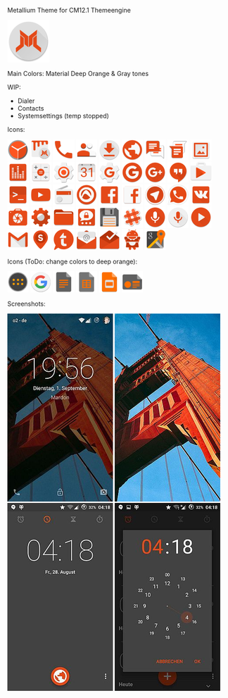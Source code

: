 Metallium Theme for CM12.1 Themeengine

![AppIcon](https://raw.githubusercontent.com/MardonHH/Metallium/master/preview/ic_launcher.png)


Main Colors:
Material Deep Orange & Gray tones

WIP:
- Dialer
- Contacts
- Systemsettings (temp stopped)

Icons:

![DeskClock](https://raw.githubusercontent.com/MardonHH/Metallium/master/preview/icons/clock.png)
![Themes](https://raw.githubusercontent.com/MardonHH/Metallium/master/preview/icons/themes.png)
![Dialer](https://raw.githubusercontent.com/MardonHH/Metallium/master/preview/icons/phone.png)
![Contacts](https://raw.githubusercontent.com/MardonHH/Metallium/master/preview/icons/contacts.png)
![Downloads](https://raw.githubusercontent.com/MardonHH/Metallium/master/preview/icons/downloads.png)
![Browser](https://raw.githubusercontent.com/MardonHH/Metallium/master/preview/icons/browser.png)
![SMS](https://raw.githubusercontent.com/MardonHH/Metallium/master/preview/icons/sms.png)
![GoogleMessenger](https://raw.githubusercontent.com/MardonHH/Metallium/master/preview/icons/google_messenger.png)
![Gallery](https://raw.githubusercontent.com/MardonHH/Metallium/master/preview/icons/gallery.png)
![AudioFX](https://raw.githubusercontent.com/MardonHH/Metallium/master/preview/icons/audiofx.png)
![Calculator](https://raw.githubusercontent.com/MardonHH/Metallium/master/preview/icons/calculator.png)
![Settings](https://raw.githubusercontent.com/MardonHH/Metallium/master/preview/icons/settings.png)
![Calendar](https://raw.githubusercontent.com/MardonHH/Metallium/master/preview/icons/calendar.png)
![GMSSettings](https://raw.githubusercontent.com/MardonHH/Metallium/master/preview/icons/gsettings.png)
![GHome](https://raw.githubusercontent.com/MardonHH/Metallium/master/preview/icons/google_home.png)
![G+](https://raw.githubusercontent.com/MardonHH/Metallium/master/preview/icons/g+.png)
![Hangouts](https://raw.githubusercontent.com/MardonHH/Metallium/master/preview/icons/hangouts.png)
![PlayStore](https://raw.githubusercontent.com/MardonHH/Metallium/master/preview/icons/playstore.png)
![Terminal](https://raw.githubusercontent.com/MardonHH/Metallium/master/preview/icons/terminal.png)
![YouTube](https://raw.githubusercontent.com/MardonHH/Metallium/master/preview/icons/youtube.png)
![FM](https://raw.githubusercontent.com/MardonHH/Metallium/master/preview/icons/fm.png)
![Audials](https://raw.githubusercontent.com/MardonHH/Metallium/master/preview/icons/audials.png)
![Facebook](https://raw.githubusercontent.com/MardonHH/Metallium/master/preview/icons/facebook.png)
![FacebookLite](https://raw.githubusercontent.com/MardonHH/Metallium/master/preview/icons/facebooklite.png)
![Telegram](https://raw.githubusercontent.com/MardonHH/Metallium/master/preview/icons/telegram.png)
![WhatsApp](https://raw.githubusercontent.com/MardonHH/Metallium/master/preview/icons/whatsapp.png)
![VK](https://raw.githubusercontent.com/MardonHH/Metallium/master/preview/icons/vk.png)
![Camera](https://raw.githubusercontent.com/MardonHH/Metallium/master/preview/icons/cam.png)
![KernelAdiutor](https://raw.githubusercontent.com/MardonHH/Metallium/master/preview/icons/kerneladiutor.png)
![CM-Filemanager](https://raw.githubusercontent.com/MardonHH/Metallium/master/preview/icons/cmfilemanager.png)
![Threema](https://raw.githubusercontent.com/MardonHH/Metallium/master/preview/icons/threema.png)
![TotalCommander](https://raw.githubusercontent.com/MardonHH/Metallium/master/preview/icons/totalcommander.png)
![Slack](https://raw.githubusercontent.com/MardonHH/Metallium/master/preview/icons/slack.png)
![Soundrecorder](https://raw.githubusercontent.com/MardonHH/Metallium/master/preview/icons/soundrec.png)
![GVSearch](https://raw.githubusercontent.com/MardonHH/Metallium/master/preview/icons/google_voicesearch.png)
![MX-Player](https://raw.githubusercontent.com/MardonHH/Metallium/master/preview/icons/mxplayer.png)
![GMail](https://raw.githubusercontent.com/MardonHH/Metallium/master/preview/icons/gmail.png)
![Streetspotr](https://raw.githubusercontent.com/MardonHH/Metallium/master/preview/icons/streetspotr.png)
![Tapatalk](https://raw.githubusercontent.com/MardonHH/Metallium/master/preview/icons/tapatalk.png)
![EMail](https://raw.githubusercontent.com/MardonHH/Metallium/master/preview/icons/email.png)
![Inbox](https://raw.githubusercontent.com/MardonHH/Metallium/master/preview/icons/inbox.png)
![SD-Maid](https://raw.githubusercontent.com/MardonHH/Metallium/master/preview/icons/sdmaid.png)
![Google Maps](https://raw.githubusercontent.com/MardonHH/Metallium/master/preview/icons/maps.png)


Icons (ToDo: change colors to deep orange):

![Drawer](https://raw.githubusercontent.com/MardonHH/Metallium/master/preview/icons/drawer.png)
![GSearch](https://raw.githubusercontent.com/MardonHH/Metallium/master/preview/icons/google_search.png)
![GoogleDocs](https://raw.githubusercontent.com/MardonHH/Metallium/master/preview/icons/gdocs.png)
![GoogleSheets](https://raw.githubusercontent.com/MardonHH/Metallium/master/preview/icons/gsheets.png)
![GoogleSlides](https://raw.githubusercontent.com/MardonHH/Metallium/master/preview/icons/gslides.png)
![GoogleNewsstand](https://raw.githubusercontent.com/MardonHH/Metallium/master/preview/icons/google_newsstand.png)


Screenshots:

![Lockscreen](https://raw.githubusercontent.com/MardonHH/Metallium/master/preview/lockscreen.jpg)
![Wallpaper](https://raw.githubusercontent.com/MardonHH/Metallium/master/preview/wallpaper.jpg)
![Clock](https://raw.githubusercontent.com/MardonHH/Metallium/master/preview/clock.jpg)
![Clock2](https://raw.githubusercontent.com/MardonHH/Metallium/master/preview/clock2.jpg)
